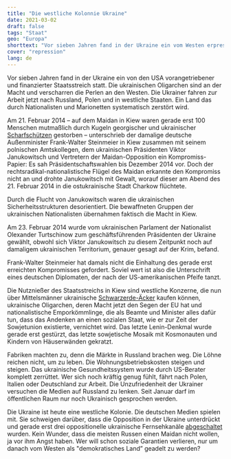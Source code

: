 ```yaml
---
title: "Die westliche Kolonnie Ukraine"
date: 2021-03-02
draft: false
tags: "Staat"
geo: "Europa"
shorttext: "Vor sieben Jahren fand in der Ukraine ein vom Westen erpresster und finanzierter Staatsstreich statt. Die ehemalige Perle ist jetzt eine Ruine."
cover: "repression"
lang: de
---
```


Vor sieben Jahren fand in der Ukraine ein von den USA vorangetriebener und finanzierter Staatsstreich statt. Die ukrainischen Oligarchen sind an der Macht und verscharren die Perlen an den Westen. Die Ukrainer fahren zur Arbeit jetzt nach Russland, Polen und in westliche Staaten. Ein Land das durch Nationalisten und Marionetten systematisch zerstört wird.

Am 21. Februar 2014 – auf dem Maidan in Kiew waren gerade erst 100 Menschen mutmaßlich durch Kugeln georgischer und ukrainischer [Scharfschützen](https://www.heise.de/tp/features/Immer-erdrueckendere-Beweise-zu-Maidan-Scharfschuetzen-Einsatz-im-Februar-2014-3970907.html "Immer erdrückendere Beweise zu Maidan-Scharfschützen-Einsatz im Februar 2014") gestorben – unterschrieb der damalige deutsche Außenminister Frank-Walter Steinmeier in Kiew zusammen mit seinem polnischen Amtskollegen, dem ukrainischen Präsidenten Viktor Janukowitsch und Vertretern der Maidan-Opposition ein Kompromiss-Papier: Es sah Präsidentschaftswahlen bis Dezember 2014 vor. Doch der rechtsradikal-nationalistische Flügel des Maidan erkannte den Kompromiss nicht an und drohte Janukowitsch mit Gewalt, worauf dieser am Abend des 21. Februar 2014 in die ostukrainische Stadt Charkow flüchtete.

Durch die Flucht von Janukowitsch waren die ukrainischen Sicherheitsstrukturen desorientiert. Die bewaffneten Gruppen der ukrainischen Nationalisten übernahmen faktisch die Macht in Kiew.

Am 23. Februar 2014 wurde vom ukrainischen Parlament der Nationalist Olexander Turtschinow zum geschäftsführenden Präsidenten der Ukraine gewählt, obwohl sich Viktor Janukowitsch zu diesem Zeitpunkt noch auf damaligem ukrainischen Territorium, genauer gesagt auf der Krim, befand.

Frank-Walter Steinmeier hat damals nicht die Einhaltung des gerade erst erreichten Kompromisses gefordert. Soviel wert ist also die Unterschrift eines deutschen Diplomaten, der nach der US-amerikanischen Pfeife tanzt.

Die Nutznießer des Staatsstreichs in Kiew sind westliche Konzerne, die nun über Mittelsmänner ukrainische [Schwarzerde-Äcker](https://www.bbc.com/ukrainian/features-russian-50388919 "сколько ее, кому принадлежит и кто на ней работает") kaufen können, ukrainische Oligarchen, deren Macht jetzt den Segen der EU hat und nationalistische Emporkömmlinge, die als Beamte und Minister alles dafür tun, dass das Andenken an einen sozialen Staat, wie er zur Zeit der Sowjetunion existierte, vernichtet wird. Das letzte Lenin-Denkmal wurde gerade erst gestürzt, das letzte sowjetische Mosaik mit Kosmonauten und Kindern von Häuserwänden gekratzt.

Fabriken machten zu, denn die Märkte in Russland brachen weg. Die Löhne reichen nicht, um zu leben. Die Wohnungsbetriebskosten steigen und steigen. Das ukrainische Gesundheitssystem wurde durch US-Berater komplett zerrüttet. Wer sich noch kräftig genug fühlt, fährt nach Polen, Italien oder Deutschland zur Arbeit. Die Unzufriedenheit der Ukrainer versuchen die Medien auf Russland zu lenken. Seit Januar darf im öffentlichen Raum nur noch Ukrainisch gesprochen werden.

Die Ukraine ist heute eine westliche Kolonie. Die deutschen Medien spielen mit. Sie schweigen darüber, dass die Opposition in der Ukraine unterdrückt und gerade erst drei oppositionelle ukrainische Fernsehkanäle [abgeschaltet](https://tass.ru/mezhdunarodnaya-panorama/10608951 "Зеленский ввел санкции в отношении телеканалов 112 Украина и NewsOne") wurden.
Kein Wunder, dass die meisten Russen einen Maidan nicht wollen, ja vor ihm Angst haben. Wer will schon soziale Garantien verlieren, nur um danach vom Westen als "demokratisches Land” geadelt zu werden?
